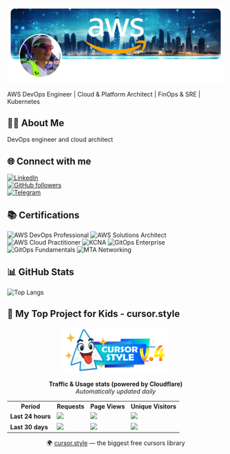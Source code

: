 
<div class="topcontainer">
  <img src="assets/top_bg.png" alt="Background">
  <p>AWS DevOps Engineer | Cloud & Platform Architect | FinOps & SRE | Kubernetes</p>
</div>




## 👨‍💻 About Me  

DevOps engineer and cloud architect


## 🌐 Connect with me  
[![LinkedIn](https://img.shields.io/badge/LinkedIn-Connect-blue?logo=linkedin&style=for-the-badge)](https://linkedin.com/in/oleksisem/)  
[![GitHub followers](https://img.shields.io/github/followers/wonchoe?label=Follow&logo=github&style=for-the-badge)](https://github.com/wonchoe)  
[![Telegram](https://img.shields.io/badge/Telegram-Contact-blue?logo=telegram&style=for-the-badge)](https://t.me/wonchoe)



## 📚 Certifications  

![AWS DevOps Professional](https://img.shields.io/badge/AWS-DevOps_Engineer_Professional-FF9900?style=for-the-badge&logo=amazon-aws&logoColor=white) 
![AWS Solutions Architect](https://img.shields.io/badge/AWS-Solutions_Architect_Associate-FF9900?style=for-the-badge&logo=amazon-aws&logoColor=white) 
![AWS Cloud Practitioner](https://img.shields.io/badge/AWS-Cloud_Practitioner-FF9900?style=for-the-badge&logo=amazon-aws&logoColor=white) 
![KCNA](https://img.shields.io/badge/KCNA-Kubernetes_&_Cloud_Native_Associate-326CE5?style=for-the-badge&logo=kubernetes&logoColor=white) 
![GitOps Enterprise](https://img.shields.io/badge/GitOps-Enterprise-00A98F?style=for-the-badge&logo=git&logoColor=white) 
![GitOps Fundamentals](https://img.shields.io/badge/GitOps-Fundamentals-00A98F?style=for-the-badge&logo=git&logoColor=white) 
![MTA Networking](https://img.shields.io/badge/MTA-Networking_Fundamentals-0078D4?style=for-the-badge&logo=microsoft&logoColor=white)  


## 📊 GitHub Stats  

![Top Langs](https://github-readme-stats.vercel.app/api/top-langs/?username=wonchoe&layout=compact&theme=tokyonight)  


## 🌈 My Top Project for Kids - cursor.style

<p align="center">
  <img src="logo.png" alt="cursor.style logo" width="250"/>
</p>

<p align="center">
  <b>Traffic & Usage stats (powered by Cloudflare)</b><br/>
  <i>Automatically updated daily</i>
</p>

<div align="center">
<!-- CF-STATS:START -->

<table>
  <tr>
    <th>Period</th>
    <th>Requests</th>
    <th>Page Views</th>
    <th>Unique Visitors</th>
  </tr>
  <tr>
    <td><b>Last 24 hours</b></td>
    <td><img src="https://img.shields.io/badge/🌐 1,627,617-1DA1F2?style=for-the-badge"/></td>
    <td><img src="https://img.shields.io/badge/👀 40,539-2ecc71?style=for-the-badge"/></td>
    <td><img src="https://img.shields.io/badge/👥 17,562-f1c40f?style=for-the-badge"/></td>
  </tr>
  <tr>
    <td><b>Last 30 days</b></td>
    <td><img src="https://img.shields.io/badge/🌐 30,896,830-1DA1F2?style=for-the-badge"/></td>
    <td><img src="https://img.shields.io/badge/👀 1,505,579-2ecc71?style=for-the-badge"/></td>
    <td><img src="https://img.shields.io/badge/👥 244,150-f1c40f?style=for-the-badge"/></td>
  </tr>
</table>

<!-- CF-STATS:END -->
</div>
<p align="center">
  🌍 <a href="https://cursor.style">cursor.style</a> — the biggest free cursors library
</p>
